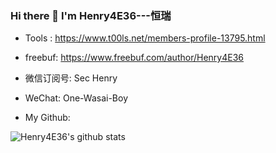 ### Hi there 👋   I'm Henry4E36---恒瑞

<!--
**Henry4E36/Henry4E36** is a ✨ _special_ ✨ repository because its `README.md` (this file) appears on your GitHub profile.

Here are some ideas to get you started:

- 🔭 I’m currently working on ...
- 🌱 I’m currently learning ...
- 👯 I’m looking to collaborate on ...
- 🤔 I’m looking for help with ...
- 💬 Ask me about ...
- 📫 How to reach me: ...
- 😄 Pronouns: ...
- ⚡ Fun fact: ...
-->
- Tools : https://www.t00ls.net/members-profile-13795.html

- freebuf: https://www.freebuf.com/author/Henry4E36

- 微信订阅号: Sec Henry

- WeChat: One-Wasai-Boy

- My Github:

![Henry4E36's github stats](https://github-readme-stats.vercel.app/api?username=Henry4E36&show_icons=true&theme=radical)







